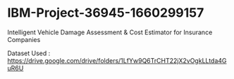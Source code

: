 # IBM-Project-36945-1660299157
Intelligent Vehicle Damage Assessment &amp; Cost Estimator for Insurance Companies

Dataset Used : https://drive.google.com/drive/folders/1LfYw9Q6TrCHT22jX2vOgkLLtda4GuR6U
